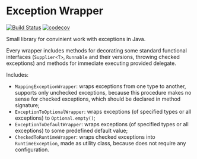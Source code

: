 # Exception Wrapper
[![Build Status](https://travis-ci.org/vanashimko/exception-wrapper.svg?branch=master)](https://travis-ci.org/vanashimko/exception-wrapper)
[![codecov](https://codecov.io/gh/vanashimko/exception-wrapper/branch/master/graph/badge.svg)](https://codecov.io/gh/vanashimko/exception-wrapper)

Small library for convinient work with exceptions in Java.

Every wrapper includes methods for decorating some standard functional interfaces (```Supplier<T>```, ```Runnable``` and their versions, throwing checked exceptions) and methods for immediate executing provided delegate.

Includes:

- ```MappingExceptionWrapper```: wraps exceptions from one type to another, supports only unchecked exceptions, because this procedure makes no sense for checked exceptions, which should be declared in method signature;
- ```ExceptionToOptionalWrapper```: wraps exceptions (of specified types or all exceptions) to ```Optional.empty()```;
- ```ExceptionToDefaultWrapper```: wraps exceptions (of specified types or all exceptions) to some predefined default value;
- ```CheckedToRuntimeWrapper```: wraps checked exceptions into ```RuntimeException```, made as utility class, because does not require any configuration.
